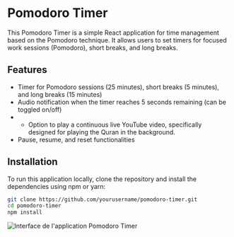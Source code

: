 # Pomodoro Timer

This Pomodoro Timer is a simple React application for time management based on the Pomodoro technique. It allows users to set timers for focused work sessions (Pomodoro), short breaks, and long breaks.

## Features

- Timer for Pomodoro sessions (25 minutes), short breaks (5 minutes), and long breaks (15 minutes)
- Audio notification when the timer reaches 5 seconds remaining (can be toggled on/off)
- - Option to play a continuous live YouTube video, specifically designed for playing the Quran in the background.
- Pause, resume, and reset functionalities

## Installation

To run this application locally, clone the repository and install the dependencies using npm or yarn:

```bash
git clone https://github.com/yourusername/pomodoro-timer.git
cd pomodoro-timer
npm install
```

![Interface de l'application Pomodoro Timer](https://image.noelshack.com/fichiers/2024/22/5/1717109814-image-2024-05-31-005654695.png)

